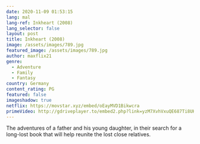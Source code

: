 ```yaml
---
date: 2020-11-09 01:53:15
lang: mal
lang-ref: Inkheart (2008)
lang_selector: false
layout: post
title: Inkheart (2008)
image: /assets/images/789.jpg
featured_image: /assets/images/789.jpg
author: maxflix21
genre:
  - Adventure
  - Family
  - Fantasy
country: Germany
content_rating: PG
featured: false
imageshadow: true
netflix: https://movstar.xyz/embed/oEayMVD1Bikwcra
primeVideo: http://gdriveplayer.to/embed2.php?link=yzM7XvhVxuQE687Ti8UKqAYaeA15zdfr6xAISbalxH%252B2azrt1juj21JsYEc2ZQmoqIx1AXfWNXeG%252BmHCqkPqCQ4bonKGvu6WzKV14RGxzU29XOQSlv9VzFZlP7Buf6BnVFp2rCEdsc%252FbDY4JKcdT0YTMb87X8JLzgTNq5WBkYtu4%252BfA9%252BGUPx9Q%252FrfDALrhkjpytMaEqvMbzTUMUc%252F5WYE
---
```

The adventures of a father and his young daughter, in their search for a long-lost book that will help reunite the lost close relatives.